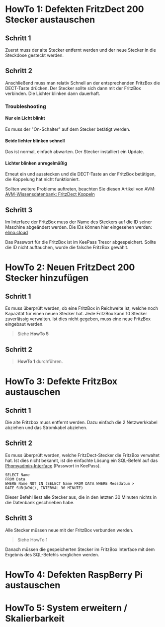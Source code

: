 # HowTo 1: Defekten FritzDect 200 Stecker austauschen
## Schritt 1
Zuerst muss der alte Stecker entfernt werden und der neue Stecker in die Steckdose gesteckt werden.
## Schritt 2
Anschließend muss man relativ Schnell an der entsprechenden FritzBox die DECT-Taste drücken. Der Stecker sollte sich dann mit der FritzBox verbinden. Die Lichter blinken dann dauerhaft.
### Troubleshooting
#### Nur ein Licht blinkt
Es muss der "On-Schalter" auf dem Stecker betätigt werden.
#### Beide lichter blinken schnell
Das ist normal, einfach abwarten. Der Stecker installiert ein Update.
#### Lichter blinken unregelmäßig
Erneut ein und ausstecken und die DECT-Taste an der FritzBox betätigen, die Koppelung hat nicht funktioniert.

Sollten weitere Probleme auftreten, beachten Sie diesen Artikel von AVM:
[AVM-Wissensdatenbank: FritzDect Koppeln](https://avm.de/service/fritzbox/fritzbox-7272/wissensdatenbank/publication/show/1231_FRITZ-DECT-Steckdose-an-FRITZ-Box-anmelden/)
## Schritt 3
Im Interface der FritzBox muss der Name des Steckers auf die ID seiner Maschine abgeändert werden. Die IDs können hier eingesehen werden:
[elmo.cloud](https://elmo.cloud/main/maschinen.php)

Das Passwort für die FritzBox ist im KeePass Tresor abgespeichert. Sollte die ID nicht auftauchen, wurde die falsche FritzBox gewählt.

# HowTo 2: Neuen FritzDect 200 Stecker hinzufügen
## Schritt 1
Es muss überprüft werden, ob eine FritzBox in Reichweite ist, welche noch Kapazität für einen neuen Stecker hat. Jede FritzBox kann 10 Stecker zuverlässig verwalten.
Ist dies nicht gegeben, muss eine neue FritzBox eingebaut werden.

> Siehe **HowTo 5**

## Schritt 2

> **HowTo 1** durchführen.

# HowTo 3: Defekte FritzBox austauschen
## Schritt 1
Die alte Fritzbox muss entfernt werden. Dazu einfach die 2 Netzwerkkabel abziehen und das Stromkabel abziehen.
## Schritt 2
Es muss überprüft werden, welche FritzDect-Stecker die FritzBox verwaltet hat. Ist dies nicht bekannt, ist die einfachte Lösung ein SQL-Befehl auf das [Phpmyadmin-Interface](https://elmo.cloud/phpmyadmin/) (Passwort in KeePass).

    SELECT Name
    FROM Data
    WHERE Name NOT IN (SELECT Name FROM DATA WHERE Messdatum > DATE_SUB(NOW(), INTERVAL 30 MINUTE)

Dieser Befehl liest alle Stecker aus, die in den letzten 30 Minuten nichts in die Datenbank geschrieben habe.

## Schritt 3
Alle Stecker müssen neue mit der FritzBox verbunden werden. 

> Siehe HowTo 1

Danach müssen die gespeicherten Stecker im FritzBox Interface mit dem Ergebnis des SQL-Befehls verglichen werden.

# HowTo 4: Defekten RaspBerry Pi austauschen
# HowTo 5: System erweitern / Skalierbarkeit
<!--stackedit_data:
eyJoaXN0b3J5IjpbMTkyMjcxNjA5NiwtMzMxNDc0ODIzXX0=
-->
